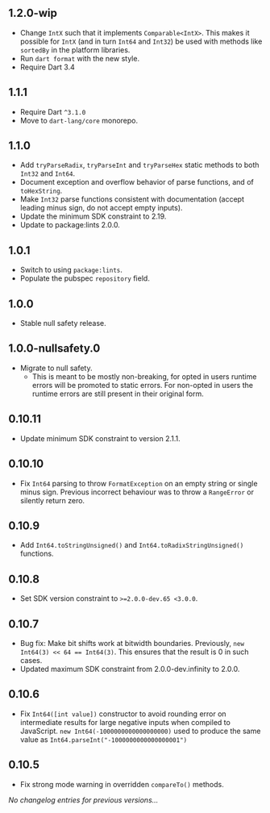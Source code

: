 ## 1.2.0-wip

* Change `IntX` such that it implements `Comparable<IntX>`. This makes it
  possible for `IntX` (and in turn `Int64` and `Int32`) be used with methods
  like `sortedBy` in the platform libraries.
* Run `dart format` with the new style.
* Require Dart 3.4

## 1.1.1

* Require Dart `^3.1.0`
* Move to `dart-lang/core` monorepo.

## 1.1.0

* Add `tryParseRadix`, `tryParseInt` and `tryParseHex` static methods
  to both `Int32` and `Int64`.
* Document exception and overflow behavior of parse functions,
  and of `toHexString`.
* Make `Int32` parse functions consistent with documentation (accept
  leading minus sign, do not accept empty inputs).
* Update the minimum SDK constraint to 2.19.
* Update to package:lints 2.0.0.

## 1.0.1

* Switch to using `package:lints`.
* Populate the pubspec `repository` field.

## 1.0.0

* Stable null safety release.

## 1.0.0-nullsafety.0

* Migrate to null safety.
  * This is meant to be mostly non-breaking, for opted in users runtime errors
    will be promoted to static errors. For non-opted in users the runtime
    errors are still present in their original form.

## 0.10.11

* Update minimum SDK constraint to version 2.1.1.

## 0.10.10

* Fix `Int64` parsing to throw `FormatException` on an empty string or single
  minus sign. Previous incorrect behaviour was to throw a `RangeError` or
  silently return zero.

## 0.10.9

* Add `Int64.toStringUnsigned()` and `Int64.toRadixStringUnsigned()` functions.

## 0.10.8

* Set SDK version constraint to `>=2.0.0-dev.65 <3.0.0`.

## 0.10.7

* Bug fix: Make bit shifts work at bitwidth boundaries. Previously,
  `new Int64(3) << 64 == Int64(3)`. This ensures that the result is 0 in such
  cases.
* Updated maximum SDK constraint from 2.0.0-dev.infinity to 2.0.0.

## 0.10.6

* Fix `Int64([int value])` constructor to avoid rounding error on intermediate
  results for large negative inputs when compiled to JavaScript. `new
  Int64(-1000000000000000000)` used to produce the same value as
  `Int64.parseInt("-1000000000000000001")`

## 0.10.5

* Fix strong mode warning in overridden `compareTo()` methods.

*No changelog entries for previous versions...*
